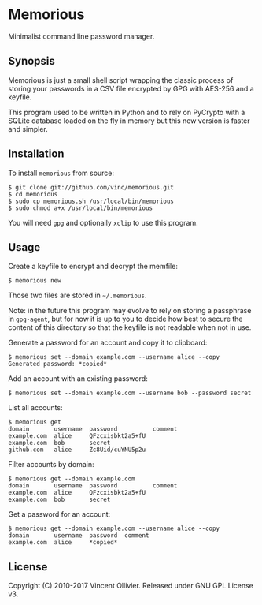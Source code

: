 Memorious
=========

Minimalist command line password manager.


Synopsis
--------

Memorious is just a small shell script wrapping the classic process of
storing your passwords in a CSV file encrypted by GPG with AES-256 and
a keyfile.

This program used to be written in Python and to rely on PyCrypto with
a SQLite database loaded on the fly in memory but this new version is
faster and simpler.


Installation
------------

To install `memorious` from source:

    $ git clone git://github.com/vinc/memorious.git
    $ cd memorious
    $ sudo cp memorious.sh /usr/local/bin/memorious
    $ sudo chmod a+x /usr/local/bin/memorious

You will need `gpg` and optionally `xclip` to use this program.


Usage
-----

Create a keyfile to encrypt and decrypt the memfile:

    $ memorious new

Those two files are stored in `~/.memorious`.

Note: in the future this program may evolve to rely on storing a passphrase
in `gpg-agent`, but for now it is up to you to decide how best to secure the
content of this directory so that the keyfile is not readable when not in use.

Generate a password for an account and copy it to clipboard:

    $ memorious set --domain example.com --username alice --copy
    Generated password: *copied*

Add an account with an existing password:

    $ memorious set --domain example.com --username bob --password secret

List all accounts:

    $ memorious get
    domain       username  password          comment
    example.com  alice     QFzcxisbkt2a5+fU
    example.com  bob       secret
    github.com   alice     Zc8Uid/cuYNU5p2u

Filter accounts by domain:

    $ memorious get --domain example.com
    domain       username  password          comment
    example.com  alice     QFzcxisbkt2a5+fU
    example.com  bob       secret

Get a password for an account:

    $ memorious get --domain example.com --username alice --copy
    domain       username  password  comment
    example.com  alice     *copied*


License
-------

Copyright (C) 2010-2017 Vincent Ollivier. Released under GNU GPL License v3.
